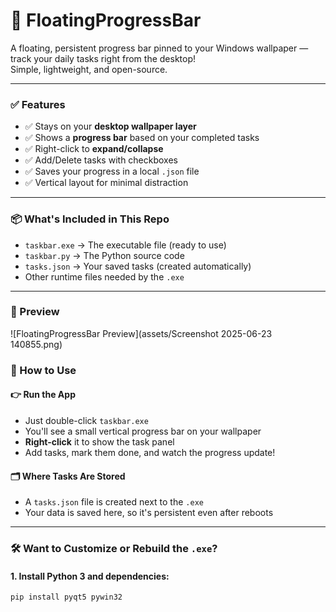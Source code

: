 # 🧩 FloatingProgressBar

A floating, persistent progress bar pinned to your Windows wallpaper — track your daily tasks right from the desktop!  
Simple, lightweight, and open-source.

---

### ✅ Features

- ✅ Stays on your **desktop wallpaper layer**
- ✅ Shows a **progress bar** based on your completed tasks
- ✅ Right-click to **expand/collapse**
- ✅ Add/Delete tasks with checkboxes
- ✅ Saves your progress in a local `.json` file
- ✅ Vertical layout for minimal distraction

---

### 📦 What's Included in This Repo

- `taskbar.exe` → The executable file (ready to use)
- `taskbar.py` → The Python source code
- `tasks.json` → Your saved tasks (created automatically)
- Other runtime files needed by the `.exe`

---

### 📸 Preview
![FloatingProgressBar Preview](assets/Screenshot 2025-06-23 140855.png)

### 🚀 How to Use

#### 👉 Run the App
- Just double-click `taskbar.exe`
- You'll see a small vertical progress bar on your wallpaper
- **Right-click** it to show the task panel
- Add tasks, mark them done, and watch the progress update!

#### 🗂 Where Tasks Are Stored
- A `tasks.json` file is created next to the `.exe`
- Your data is saved here, so it's persistent even after reboots

---

### 🛠 Want to Customize or Rebuild the `.exe`?

#### 1. Install Python 3 and dependencies:

```bash
pip install pyqt5 pywin32
